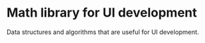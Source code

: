 # Math library for UI development

Data structures and algorithms that are useful for UI development.
